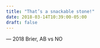 ```yaml
---
title: "That’s a snackable stone!"
date: 2018-03-14T10:39:00-05:00
draft: false
---
```

— 2018 Brier, AB vs NO